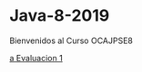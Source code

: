 # Java-8-2019

Bienvenidos al Curso OCAJPSE8


[a Evaluacion 1](https://github.com/afv9988/Java-8-2019/)
